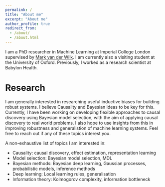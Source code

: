```yaml
---
permalink: /
title: "About me"
excerpt: "About me"
author_profile: true
redirect_from:
  - /about/
  - /about.html
---
```


I am a PhD researcher in Machine Learning at Imperial College London supervised by [Mark van der Wilk](https://mvdw.uk/).
I am currently also a visiting student at the University of Oxford. Previously, I worked as a research scientist at Babylon Health.

Research
======
I am generally interested in researching useful inductive biases for building robust systems.
I believe Causality and Bayesian ideas to be key for this. Currently, I have been working on developing
flexible approaches to causal discovery using Bayesian model selection, with the aim of applying
causal discovery to real world problems.
I also hope to use insights from this in improving robustness and generalistion of machine learning systems.
Feel free to reach out if any of these topics interest you.

A non-exhaustive list of topics I am interested in:
- Causality: causal discovery, effect estimation, representation learning
- Model selection: Bayesian model selection, MDL
- Bayesian methods: Bayesian deep learning, Gaussian processes, probabilistic models, inference methods
- Deep learning: Local learning rules, generalisation
- Information theory: Kolmogorov complexity, information bottleneck

